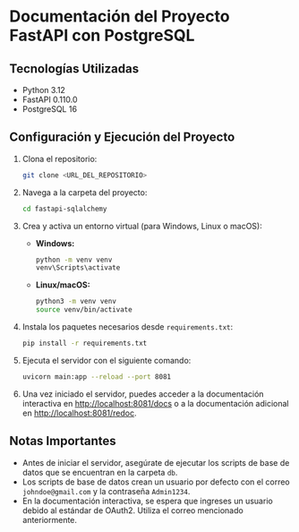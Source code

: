 # Documentación del Proyecto FastAPI con PostgreSQL

## Tecnologías Utilizadas

- Python 3.12
- FastAPI 0.110.0
- PostgreSQL 16

## Configuración y Ejecución del Proyecto

1. Clona el repositorio:

    ```bash
    git clone <URL_DEL_REPOSITORIO>
    ```

2. Navega a la carpeta del proyecto:

    ```bash
    cd fastapi-sqlalchemy
    ```

3. Crea y activa un entorno virtual (para Windows, Linux o macOS):

    - **Windows:**
        ```bash
        python -m venv venv
        venv\Scripts\activate
        ```

    - **Linux/macOS:**
        ```bash
        python3 -m venv venv
        source venv/bin/activate
        ```

4. Instala los paquetes necesarios desde `requirements.txt`:

    ```bash
    pip install -r requirements.txt
    ```

5. Ejecuta el servidor con el siguiente comando:

    ```bash
    uvicorn main:app --reload --port 8081
    ```

6. Una vez iniciado el servidor, puedes acceder a la documentación interactiva en [http://localhost:8081/docs](http://localhost:8081/docs) o a la documentación adicional en [http://localhost:8081/redoc](http://localhost:8081/redoc).

## Notas Importantes

- Antes de iniciar el servidor, asegúrate de ejecutar los scripts de base de datos que se encuentran en la carpeta `db`.
- Los scripts de base de datos crean un usuario por defecto con el correo `johndoe@gmail.com` y la contraseña `Admin1234`.
- En la documentación interactiva, se espera que ingreses un usuario debido al estándar de OAuth2. Utiliza el correo mencionado anteriormente.
